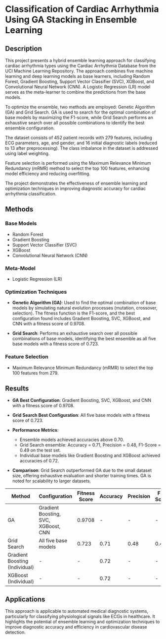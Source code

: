 # Classification of Cardiac Arrhythmia Using GA Stacking in Ensemble Learning

## Description

This project presents a hybrid ensemble learning approach for classifying cardiac arrhythmia types using the Cardiac Arrhythmia Database from the UCI Machine Learning Repository. The approach combines five machine learning and deep learning models as base learners, including Random Forest, Gradient Boosting, Support Vector Classifier (SVC), XGBoost, and Convolutional Neural Network (CNN). A Logistic Regression (LR) model serves as the meta-learner to combine the predictions from the base models.

To optimize the ensemble, two methods are employed: Genetic Algorithm (GA) and Grid Search. GA is used to search for the optimal combination of base models by maximizing the F1-score, while Grid Search performs an exhaustive search over all possible combinations to identify the best ensemble configuration.

The dataset consists of 452 patient records with 279 features, including ECG parameters, age, and gender, and 16 initial diagnostic labels (reduced to 13 after preprocessing). The class imbalance in the dataset is addressed using label weighting.

Feature selection is performed using the Maximum Relevance Minimum Redundancy (mRMR) method to select the top 100 features, enhancing model efficiency and reducing overfitting.

The project demonstrates the effectiveness of ensemble learning and optimization techniques in improving diagnostic accuracy for cardiac arrhythmia classification.

## Methods

### Base Models

- Random Forest
- Gradient Boosting
- Support Vector Classifier (SVC)
- XGBoost
- Convolutional Neural Network (CNN)

### Meta-Model

- Logistic Regression (LR)

### Optimization Techniques

- **Genetic Algorithm (GA)**: Used to find the optimal combination of base models by simulating natural evolution processes (mutation, crossover, selection). The fitness function is the F1-score, and the best configuration found includes Gradient Boosting, SVC, XGBoost, and CNN with a fitness score of 0.9708.

- **Grid Search**: Performs an exhaustive search over all possible combinations of base models, identifying the best ensemble as all five base models with a fitness score of 0.723.

### Feature Selection

- Maximum Relevance Minimum Redundancy (mRMR) to select the top 100 features from 279.

## Results

- **GA Best Configuration**: Gradient Boosting, SVC, XGBoost, and CNN with a fitness score of 0.9708.

- **Grid Search Best Configuration**: All five base models with a fitness score of 0.723.

- **Performance Metrics**:
  - Ensemble models achieved accuracies above 0.70.
  - Grid Search ensemble: Accuracy = 0.71, Precision = 0.48, F1-Score = 0.49 on the test set.
  - Individual base models like Gradient Boosting and XGBoost achieved accuracies of 0.72.

- **Comparison**: Grid Search outperformed GA due to the small dataset size, offering exhaustive evaluation and shorter training times. GA is noted for scalability to larger datasets.

| Method                        | Configuration                              | Fitness Score | Accuracy | Precision | F1-Score |
|-------------------------------|--------------------------------------------|---------------|----------|-----------|----------|
| GA                            | Gradient Boosting, SVC, XGBoost, CNN       | 0.9708        | -        | -         | -        |
| Grid Search                   | All five base models                       | 0.723         | 0.71     | 0.48      | 0.49     |
| Gradient Boosting (Individual)| -                                          | -             | 0.72     | -         | -        |
| XGBoost (Individual)          | -                                          | -             | 0.72     | -         | -        |

## Applications

This approach is applicable to automated medical diagnostic systems, particularly for classifying physiological signals like ECGs in healthcare. It highlights the potential of ensemble learning and optimization techniques to improve diagnostic accuracy and efficiency in cardiovascular disease detection.
